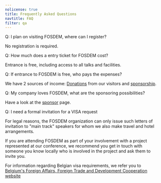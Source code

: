 ```yaml
---
nolicense: true
title: Frequently Asked Questions
navtitle: FAQ
filter: qa
---
```


Q: I plan on visiting FOSDEM, where can I register?

No registration is required.

Q: How much does a entry ticket for FOSDEM cost?

Entrance is free, including access to all talks and facilities.

Q: If entrance to FOSDEM is free, who pays the expenses?

We have 2 sources of income: [Donations](page:/support/donate) from our visitors and [sponsorship](@page:/about/sponsors/).

Q: My company loves FOSDEM, what are the sponsoring possibilities?

Have a look at the [sponsor](page:/about/sponsors/) page.

Q: I need a formal invitation for a VISA request

For legal reasons, the FOSDEM organization can only issue such letters of invitation to "main track" speakers for whom we also make travel and hotel arrangements.

If you are attending FOSDEM as part of your involvement with a project represented at our conference, we recommend you get in touch with someone you know locally who is involved in the project and ask them to invite you.

For information regarding Belgian visa requirements, we refer you to [Belgium's Foreign Affairs, Foreign Trade and Development Cooperation website](http://diplomatie.belgium.be/en/services/travel_to_belgium/visa_for_belgium/index.jsp)


